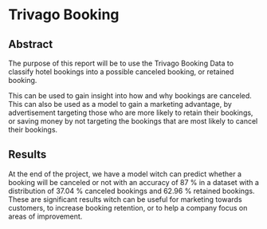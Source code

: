 # Trivago Booking
 
## Abstract
The purpose of this report will be to use the Trivago Booking Data to classify hotel bookings into a possible canceled booking, or retained booking.

This can be used to gain insight into how and why bookings are canceled. This can also be used as a model to gain a marketing advantage, by advertisement targeting those who are more likely to retain their bookings, or saving money by not targeting the bookings that are most likely to cancel their bookings.

## Results
At the end of the project, we have a model witch can predict whether a booking will be canceled or not with an accuracy of 87 % in a dataset with a distribution of 37.04 % canceled bookings and 62.96 % retained bookings. These are significant results witch can be useful for marketing towards customers, to increase booking retention, or to help a company focus on areas of improvement.
